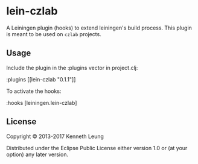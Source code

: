 # lein-czlab

A Leiningen plugin (hooks) to extend leiningen's build process.
This plugin is meant to be used on `czlab` projects.

## Usage

Include the plugin in the :plugins vector in project.clj:

:plugins [[lein-czlab "0.1.1"]]

To activate the hooks:

:hooks [leiningen.lein-czlab]

## License

Copyright © 2013-2017 Kenneth Leung

Distributed under the Eclipse Public License either version 1.0 or (at
your option) any later version.
